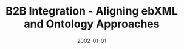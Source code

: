 ---
abstract: ''
authors:
- Birgit Hofreiter
- Christian Huemer
date: '2002-01-01'
featured: false
publication_types:
- '0'
publishDate: '2002-01-01'
title: B2B Integration - Aligning ebXML and Ontology Approaches
url_pdf: ''
---